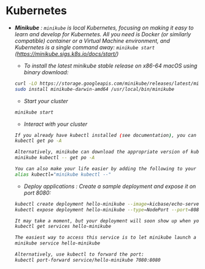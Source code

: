 
# Kubernetes

- <i>__Minikube__ : `minikube` is local Kubernetes, focusing on making it easy to learn and develop for Kubernetes. All you need is Docker (or similarly compatible) container or a Virtual Machine environment, and Kubernetes is a single command away: `minikube start` (<i>https://minikube.sigs.k8s.io/docs/start/</i>)

    - To install the latest minikube stable release on x86-64 macOS using binary download:
    ```bash
    curl -LO https://storage.googleapis.com/minikube/releases/latest/minikube-darwin-amd64
    sudo install minikube-darwin-amd64 /usr/local/bin/minikube
    ```
    - Start your cluster
    ```bash
    minikube start
    ```
    - Interact with your cluster
    ```bash
    If you already have kubectl installed (see documentation), you can now use it to access your shiny new cluster:
    kubectl get po -A
    
    Alternatively, minikube can download the appropriate version of kubectl and you should be able to use it like this: 
    minikube kubectl -- get po -A
    
    You can also make your life easier by adding the following to your shell config: (for more details see: kubectl)
    alias kubectl="minikube kubectl --"
    ```
    - Deploy applications : Create a sample deployment and expose it on port 8080:
    ```bash 
    kubectl create deployment hello-minikube --image=kicbase/echo-server:1.0
    kubectl expose deployment hello-minikube --type=NodePort --port=8080
    
    It may take a moment, but your deployment will soon show up when you run:
    kubectl get services hello-minikube
    
    The easiest way to access this service is to let minikube launch a web browser for you:
    minikube service hello-minikube
    
    Alternatively, use kubectl to forward the port:
    kubectl port-forward service/hello-minikube 7080:8080
    ```
    

